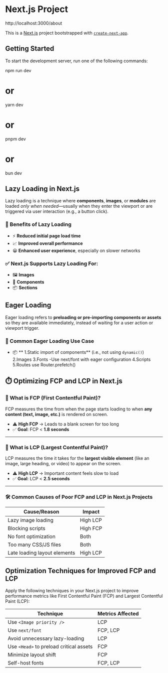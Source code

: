 # Next.js Project

http://localhost:3000/about

This is a [Next.js](https://nextjs.org) project bootstrapped with [`create-next-app`](https://nextjs.org/docs/app/api-reference/cli/create-next-app).

## Getting Started

To start the development server, run one of the following commands:


npm run dev
# or
yarn dev
# or
pnpm dev
# or
bun dev
## Lazy Loading in Next.js

Lazy loading is a technique where **components**, **images**, or **modules** are loaded *only when needed*—usually when they enter the viewport or are triggered via user interaction (e.g., a button click).

### 🚀 Benefits of Lazy Loading

- ⚡ **Reduced initial page load time**
- 📈 **Improved overall performance**
- 😀 **Enhanced user experience**, especially on slower networks

### ✅ Next.js Supports Lazy Loading For:

- 🖼️ **Images**
- 🧩 **Components**
- 📦 **Sections**

## Eager Loading

Eager loading refers to **preloading or pre-importing components or assets** so they are available immediately, instead of waiting for a user action or viewport trigger.

### 📌 Common Eager Loading Use Case

- 📦 ** 1.Static import of components** (i.e., not using `dynamic()`)
2.Images
3.Fonts -Use next/font with eager configuration
4.Scripts
5.Routes use Router.prefetch()


## ⏱️ Optimizing FCP and LCP in Next.js

### 📍 What is FCP (First Contentful Paint)?

FCP measures the time from when the page starts loading to when **any content (text, image, etc.)** is rendered on screen.

- ⚠️ **High FCP** → Leads to a blank screen for too long
- ✅ **Goal**: FCP < **1.8 seconds**

---

### 📍 What is LCP (Largest Contentful Paint)?

LCP measures the time it takes for the **largest visible element** (like an image, large heading, or video) to appear on the screen.

- ⚠️ **High LCP** → Important content feels slow to load
- ✅ **Goal**: LCP < **2.5 seconds**

---

### 🛠️ Common Causes of Poor FCP and LCP in Next.js Projects

| Cause/Reason                 | Impact   |
| ---------------------------- | -------- |
| Lazy image loading           | High LCP |
| Blocking scripts             | High FCP |
| No font optimization         | Both     |
| Too many CSS/JS files        | Both     |
| Late loading layout elements | High LCP |

## Optimization Techniques for Improved FCP and LCP

Apply the following techniques in your Next.js project to improve performance metrics like First Contentful Paint (FCP) and Largest Contentful Paint (LCP):

| Technique                          | Metrics Affected |
| ---------------------------------- | ---------------- |
| Use `<Image priority />`          | LCP              |
| Use `next/font`                   | FCP, LCP         |
| Avoid unnecessary lazy-loading    | LCP              |
| Use `<Head>` to preload critical assets | FCP         |
| Minimize layout shift             | FCP              |
| Self-host fonts                   | FCP, LCP         |
